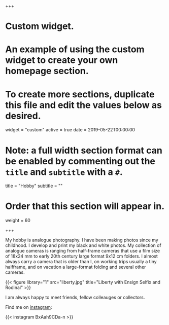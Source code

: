 +++
# Custom widget.
# An example of using the custom widget to create your own homepage section.
# To create more sections, duplicate this file and edit the values below as desired.
widget = "custom"
active = true
date = 2019-05-22T00:00:00

# Note: a full width section format can be enabled by commenting out the `title` and `subtitle` with a `#`.
title = "Hobby"
subtitle = ""

# Order that this section will appear in.
weight = 60


+++

My hobby is analogue photography.  I have been making photos since my childhood.  I develop and print my black and white photos. My collection of analogue cameras is ranging from half-frame cameras that use a film size of 18x24 mm to early 20th century large format 9x12 cm folders.  I almost always carry a camera that is older than I, on working trips usually a tiny halfframe, and on vacation a large-format folding and several other cameras.  

{{< figure library="1" src="liberty.jpg" title="Liberty with Ensign Selfix and Rodinal" >}}

I am always happy to meet friends, fellow colleauges or collectors.

Find me on [instagram](https://www.instagram.com/axel_cleris/):

{{< instagram BxAah9CDa-n >}}
